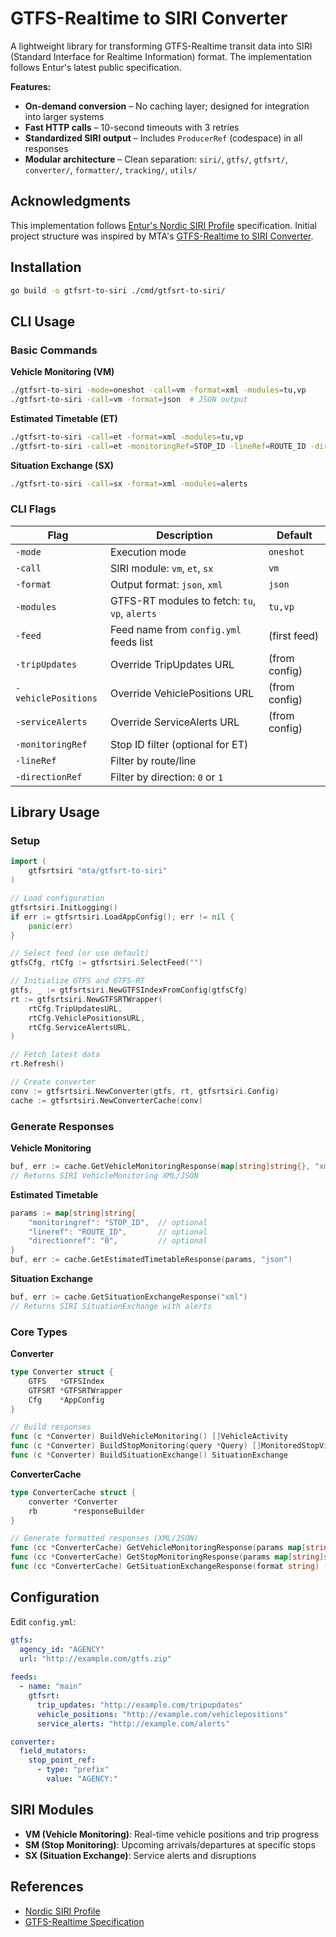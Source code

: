 # GTFS-Realtime to SIRI Converter

A lightweight library for transforming GTFS-Realtime transit data into SIRI (Standard Interface for Realtime Information) format. The implementation follows Entur's latest public specification.

**Features:**
- **On-demand conversion** – No caching layer; designed for integration into larger systems
- **Fast HTTP calls** – 10-second timeouts with 3 retries
- **Standardized SIRI output** – Includes `ProducerRef` (codespace) in all responses
- **Modular architecture** – Clean separation: `siri/`, `gtfs/`, `gtfsrt/`, `converter/`, `formatter/`, `tracking/`, `utils/`

## Acknowledgments

This implementation follows [Entur's Nordic SIRI Profile](https://enturas.atlassian.net/wiki/spaces/PUBLIC/pages/637370373/) specification. Initial project structure was inspired by MTA's [GTFS-Realtime to SIRI Converter](https://github.com/availabs/MTA_Subway_GTFS-Realtime_to_SIRI_Converter).

## Installation

```bash
go build -o gtfsrt-to-siri ./cmd/gtfsrt-to-siri/
```

## CLI Usage

### Basic Commands

**Vehicle Monitoring (VM)**
```bash
./gtfsrt-to-siri -mode=oneshot -call=vm -format=xml -modules=tu,vp
./gtfsrt-to-siri -call=vm -format=json  # JSON output
```

**Estimated Timetable (ET)**
```bash
./gtfsrt-to-siri -call=et -format=xml -modules=tu,vp
./gtfsrt-to-siri -call=et -monitoringRef=STOP_ID -lineRef=ROUTE_ID -directionRef=0
```

**Situation Exchange (SX)**
```bash
./gtfsrt-to-siri -call=sx -format=xml -modules=alerts
```

### CLI Flags

| Flag | Description | Default |
|------|-------------|---------|
| `-mode` | Execution mode | `oneshot` |
| `-call` | SIRI module: `vm`, `et`, `sx` | `vm` |
| `-format` | Output format: `json`, `xml` | `json` |
| `-modules` | GTFS-RT modules to fetch: `tu`, `vp`, `alerts` | `tu,vp` |
| `-feed` | Feed name from `config.yml` feeds list | (first feed) |
| `-tripUpdates` | Override TripUpdates URL | (from config) |
| `-vehiclePositions` | Override VehiclePositions URL | (from config) |
| `-serviceAlerts` | Override ServiceAlerts URL | (from config) |
| `-monitoringRef` | Stop ID filter (optional for ET) | |
| `-lineRef` | Filter by route/line | |
| `-directionRef` | Filter by direction: `0` or `1` | |

## Library Usage

### Setup

```go
import (
    gtfsrtsiri "mta/gtfsrt-to-siri"
)

// Load configuration
gtfsrtsiri.InitLogging()
if err := gtfsrtsiri.LoadAppConfig(); err != nil {
    panic(err)
}

// Select feed (or use default)
gtfsCfg, rtCfg := gtfsrtsiri.SelectFeed("")

// Initialize GTFS and GTFS-RT
gtfs, _ := gtfsrtsiri.NewGTFSIndexFromConfig(gtfsCfg)
rt := gtfsrtsiri.NewGTFSRTWrapper(
    rtCfg.TripUpdatesURL,
    rtCfg.VehiclePositionsURL,
    rtCfg.ServiceAlertsURL,
)

// Fetch latest data
rt.Refresh()

// Create converter
conv := gtfsrtsiri.NewConverter(gtfs, rt, gtfsrtsiri.Config)
cache := gtfsrtsiri.NewConverterCache(conv)
```

### Generate Responses

**Vehicle Monitoring**
```go
buf, err := cache.GetVehicleMonitoringResponse(map[string]string{}, "xml")
// Returns SIRI VehicleMonitoring XML/JSON
```

**Estimated Timetable**
```go
params := map[string]string{
    "monitoringref": "STOP_ID",  // optional
    "lineref": "ROUTE_ID",       // optional
    "directionref": "0",         // optional
}
buf, err := cache.GetEstimatedTimetableResponse(params, "json")
```

**Situation Exchange**
```go
buf, err := cache.GetSituationExchangeResponse("xml")
// Returns SIRI SituationExchange with alerts
```

### Core Types

**Converter**
```go
type Converter struct {
    GTFS   *GTFSIndex
    GTFSRT *GTFSRTWrapper
    Cfg    *AppConfig
}

// Build responses
func (c *Converter) BuildVehicleMonitoring() []VehicleActivity
func (c *Converter) BuildStopMonitoring(query *Query) []MonitoredStopVisit
func (c *Converter) BuildSituationExchange() SituationExchange
```

**ConverterCache**
```go
type ConverterCache struct {
    converter *Converter
    rb        *responseBuilder
}

// Generate formatted responses (XML/JSON)
func (cc *ConverterCache) GetVehicleMonitoringResponse(params map[string]string, format string) ([]byte, error)
func (cc *ConverterCache) GetStopMonitoringResponse(params map[string]string, format string) ([]byte, error)
func (cc *ConverterCache) GetSituationExchangeResponse(format string) ([]byte, error)
```

## Configuration

Edit `config.yml`:

```yaml
gtfs:
  agency_id: "AGENCY"
  url: "http://example.com/gtfs.zip"
  
feeds:
  - name: "main"
    gtfsrt:
      trip_updates: "http://example.com/tripupdates"
      vehicle_positions: "http://example.com/vehiclepositions"
      service_alerts: "http://example.com/alerts"

converter:
  field_mutators:
    stop_point_ref:
      - type: "prefix"
        value: "AGENCY:"
```

## SIRI Modules

- **VM (Vehicle Monitoring)**: Real-time vehicle positions and trip progress
- **SM (Stop Monitoring)**: Upcoming arrivals/departures at specific stops
- **SX (Situation Exchange)**: Service alerts and disruptions

## References

- [Nordic SIRI Profile](https://enturas.atlassian.net/wiki/spaces/PUBLIC/pages/637370373/)
- [GTFS-Realtime Specification](https://gtfs.org/realtime/)

